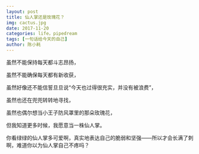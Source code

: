 ```yaml
---
layout: post
title: 仙人掌还是玫瑰花？
img: cactus.jpg
date: 2017-11-20
categories: life，pipedream
tags: [一句话给今天的自己]
author: 陈小耗
---
```


虽然不能保持每天都斗志昂扬，

虽然不能确保每天都有新收获，

虽然好像还不能信誓旦旦说“今天也过得很充实，并没有被浪费”，

虽然也还在兜兜转转地寻找，

虽然也偶尔想当小王子防风罩里的那朵玫瑰花，

但我知道更多时候，我愿意当一株仙人掌。


你看绿绿的仙人掌多可爱啊，真实地表达自己的脆弱和坚强——所以才会长满了刺啊，难道你以为仙人掌自己不疼吗？


